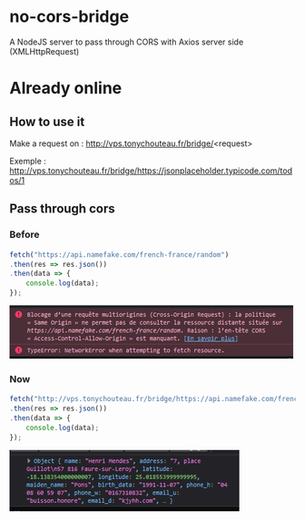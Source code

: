 # **no-cors-bridge**
A NodeJS server to pass through CORS with Axios server side (XMLHttpRequest)

# **Already online**

## **How to use it**

Make a request on : http://vps.tonychouteau.fr/bridge/<request\>

Exemple : http://vps.tonychouteau.fr/bridge/https://jsonplaceholder.typicode.com/todos/1

## **Pass through cors**

### **Before**

```javascript
fetch("https://api.namefake.com/french-france/random")
.then(res => res.json())
.then(data => {
	console.log(data);
});
```

![Cross-Origin Error](https://raw.githubusercontent.com/TonyChouteau/no-cors-bridge/master/NotOK.png)

### **Now**

```javascript
fetch("http://vps.tonychouteau.fr/bridge/https://api.namefake.com/french-france/random")
.then(res => res.json())
.then(data => {
	console.log(data);
});
```

![It works !](https://raw.githubusercontent.com/TonyChouteau/no-cors-bridge/master/OK.png)
